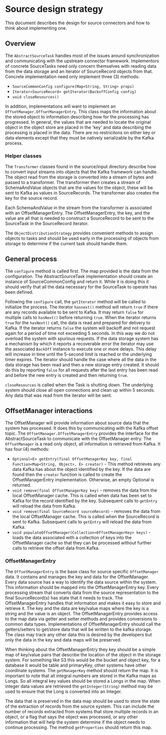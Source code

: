 # Source design strategy

This document describes the design for source connectors and how to think about implementing one.

## Overview

The `AbstractSourceTask` handles most of the issues around synchronization and communicating with the upstream connector framework.  Implementors of concrete SourceTasks need only concern themselves with reading data from the data storage and an iterator of SourceRecord objects from that.  Concrete implementation need only implement three (3) methods:

 * `SourceCommonConfig configure(Map<String, String> props)`
 * `Iterator<SourceRecord> getIterator(BackoffConfig config)`
 * `void closeResources()`

In addition, implementations will want to implement an `OffsetManager.OffsetManagerEntry`.  This class maps the information about the stored object to information describing how for the processing has progressed.  In general, the values that are needed to locate the original object in the object store are placed in the 'key' and data describing the processing is placed in the data.  There are no restricitons on either key or data elements except that they must be natively serializable by the Kafka process.

### Helper classes

The `Transformer` classes found in the source/input directory describe how to convert input streams into objects that the Kafka framework can handle.  The object read from the storage is converted into a stream of bytes and passed to a transformer.  The transformer then creates a stream of SchemaAndValue objects that are the values for the object, these will be sent to Kafka as values in SourceRecords.  The transformer also creates the key for the source record.  

Each SchemaAndValue in the stream from the transformer is associated with an OffsetManagerEntry. The OffsetManagerEntry, the key, and the value are all that is needed to construct a SourceRecord to be sent to the SourceTask in the SourceRecord Iterator.

The `ObjectDistributionStrategy` provides convenient methods to assign objects to tasks and should be used early in the processing of objects from storage to determine if the current task should handle them.

## General process

The `configure` method is called first.  The map provided is the data from the configuration.  The AbstractSourceTask implementation should create an instance of SourceCommonConfig and return it.  While it is doing this it should verify that all the data necessary for the SourceTask to operate has been defined.

Following the `configure` call, the  `getIterator` method will be called to initialize the process.  The iterator `hasnext()` method will return  `true` if there are any records available to be sent to Kafka.  It may return `false` for multiple calls to `hasNext()` before returning `true`.  When the iterator returns `true` for the `hasNext()` call, the data is read and prepared for delivery to Kafka.  If the iterator returns `false` the system will backoff and not request again for a period of time not exceeding 5 seconds.  In this way we do not overload the system with spurious requests.  If the data storage system has a mechanism by which it reports a recoverable error the iterator may use the associated `BackOff` instance to execute one or more delays.  This delay will increase in time until the 5-second limit is reached or the underlying timer expires.  The iterator should handle the case where all the data in the data storage has been read and then a new storage entry created.  It should do this by reporting `false` for all requests after the last entry has been read and before the new entry is created and then returning `true`.

`closeResources` is called when the Task is shutting down.  The underlying system should close all open connections and clean up within 5 seconds.  Any data that was read from the iterator will be sent.

## OffsetManager interactions

The OffsetManager will provide information about source data that the system has processed.  It does this by communicating with the Kafka offset topic.  The `OffsetManager.OffsetManagerEntry` provides the interface for the AbstractSourceTask to communicate with the OffsetManager entry.  The `OffsetManager` is a read only object, all information is retrieved from Kafka.  It has four (4) methods:

 * `Optional<E> getEntry(final OffsetManagerKey key, final Function<Map<String, Object>, E> creator)`  - This method retrieves any data Kafka has about the object identified by the key.  If the data are found then the `creator` function is called to create the OffsetManagerEntry implementation.  Otherwise, an empty Optional is returned.
 * `void remove(final OffsetManagerKey key)` - removes the data from the local OffsetManager cache.  This is called when data has been set to Kafka for the record identified by the key. Subsequent calls to `getEntry` will reload the data from Kafka.
 * `void remove(final SourceRecord sourceRecord)` - removes the data from the local OffsetManager cache.  This is called when the SourceRecord is sent to Kafka.  Subsequent calls to `getEntry` will reload the data from Kafka.
 * `void populateOffsetManager(Collection<OffsetManagerKey> keys)` - loads the data associated with a collection of keys into the OffsetManager cache so that they can be processed without further calls to retrieve the offset data from Kafka.

### OffsetManagerEntry

The `OffsetManagerEntry` is the base class for source specific `OffsetManager` data.  It contains and manages the key and data for the OffsetManager.  Every data source has a way to identify the data source within the system.  This information should be mapped into the OffsetManagerEntry key.  Every processing stream that converts data from the source representation to the final SourceRecord(s) has state that it needs to track.  The OffsetManagerEntry handles that information and makes it easy to store and retrieve it.  The key and the data are key/value maps where the key is a string and the value is an object.  The OffsetManagerEntry provides access to the map data via getter and setter methods and provides conversions to common data types. Implementations of OffsetManagerEntry should call the getters/setters to get/store data that will be written to the kafka storage.  The class may track any other data this is desired by the developers but only the data in the key and data maps will be preserved.

When thinking about the OffsetManagerEntry they key should be a simple map of key/value pairs that describe the location of the object in the storage system.  For something like S3 this would be the bucket and object key, for a database it would be table and primaryKey, other systems have other coordinate systems.  The `getManagerKey` method should return the map.  It is important to note that all integral numbers are stored in the Kafka maps as Longs.  So all integral key values should be stored a Longs in the map.  When integer data values are retrieved the `getInteger(String)` method may be used to ensure that the Long is converted into an Integer.

The data that is preserved in the data map should be used to store the state of the extraction of records from the source system.  This can include the number of records extracted from systems that store multiple records in an object, or a flag that says the object was processed, or any other information that will help the system determine if the object needs to continue processing.  The method `getProperties` should return this map.








